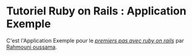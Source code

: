 # Tutoriel Ruby on Rails : Application Exemple

C'est l'Application Exemple pour le
[*premiers pas avec ruby on rails*](http://rahmouni.ma)
par [Rahmouni oussama](http://rahmouni.ma/).